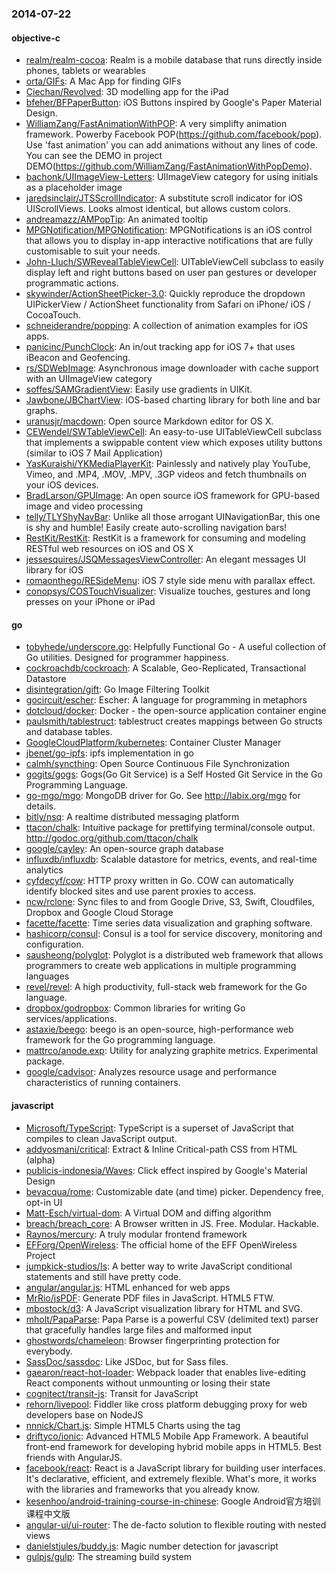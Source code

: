 ### 2014-07-22

#### objective-c
* [realm/realm-cocoa](https://github.com/realm/realm-cocoa): Realm is a mobile database that runs directly inside phones, tablets or wearables
* [orta/GIFs](https://github.com/orta/GIFs): A Mac App for finding GIFs
* [Ciechan/Revolved](https://github.com/Ciechan/Revolved): 3D modelling app for the iPad
* [bfeher/BFPaperButton](https://github.com/bfeher/BFPaperButton): iOS Buttons inspired by Google's Paper Material Design.
* [WilliamZang/FastAnimationWithPOP](https://github.com/WilliamZang/FastAnimationWithPOP): A very simplifty animation framework. Powerby Facebook POP(https://github.com/facebook/pop). Use 'fast animation' you can add animations without any lines of code.  You can see the DEMO in project DEMO(https://github.com/WilliamZang/FastAnimationWithPopDemo).
* [bachonk/UIImageView-Letters](https://github.com/bachonk/UIImageView-Letters): UIImageView category for using initials as a placeholder image
* [jaredsinclair/JTSScrollIndicator](https://github.com/jaredsinclair/JTSScrollIndicator): A substitute scroll indicator for iOS UIScrollViews. Looks almost identical, but allows custom colors.
* [andreamazz/AMPopTip](https://github.com/andreamazz/AMPopTip): An animated tooltip
* [MPGNotification/MPGNotification](https://github.com/MPGNotification/MPGNotification): MPGNotifications is an iOS control that allows you to display in-app interactive notifications that are fully customisable to suit your needs.
* [John-Lluch/SWRevealTableViewCell](https://github.com/John-Lluch/SWRevealTableViewCell): UITableViewCell subclass to easily display left and right buttons based on user pan gestures or developer programmatic actions.
* [skywinder/ActionSheetPicker-3.0](https://github.com/skywinder/ActionSheetPicker-3.0): Quickly reproduce the dropdown UIPickerView / ActionSheet functionality from Safari on iPhone/ iOS / CocoaTouch.
* [schneiderandre/popping](https://github.com/schneiderandre/popping): A collection of animation examples for iOS apps.
* [panicinc/PunchClock](https://github.com/panicinc/PunchClock): An in/out tracking app for iOS 7+ that uses iBeacon and Geofencing.
* [rs/SDWebImage](https://github.com/rs/SDWebImage): Asynchronous image downloader with cache support with an UIImageView category
* [soffes/SAMGradientView](https://github.com/soffes/SAMGradientView): Easily use gradients in UIKit.
* [Jawbone/JBChartView](https://github.com/Jawbone/JBChartView): iOS-based charting library for both line and bar graphs.
* [uranusjr/macdown](https://github.com/uranusjr/macdown): Open source Markdown editor for OS X.
* [CEWendel/SWTableViewCell](https://github.com/CEWendel/SWTableViewCell): An easy-to-use UITableViewCell subclass that implements a swippable content view which exposes utility buttons (similar to iOS 7 Mail Application)
* [YasKuraishi/YKMediaPlayerKit](https://github.com/YasKuraishi/YKMediaPlayerKit): Painlessly and natively play YouTube, Vimeo, and .MP4, .MOV, .MPV, .3GP videos and fetch thumbnails on your iOS devices.
* [BradLarson/GPUImage](https://github.com/BradLarson/GPUImage): An open source iOS framework for GPU-based image and video processing
* [telly/TLYShyNavBar](https://github.com/telly/TLYShyNavBar): Unlike all those arrogant UINavigationBar, this one is shy and humble! Easily create auto-scrolling navigation bars!
* [RestKit/RestKit](https://github.com/RestKit/RestKit): RestKit is a framework for consuming and modeling RESTful web resources on iOS and OS X
* [jessesquires/JSQMessagesViewController](https://github.com/jessesquires/JSQMessagesViewController): An elegant messages UI library for iOS
* [romaonthego/RESideMenu](https://github.com/romaonthego/RESideMenu): iOS 7 style side menu with parallax effect.
* [conopsys/COSTouchVisualizer](https://github.com/conopsys/COSTouchVisualizer): Visualize touches, gestures and long presses on your iPhone or iPad

#### go
* [tobyhede/underscore.go](https://github.com/tobyhede/underscore.go):  Helpfully Functional Go -  A useful collection of Go utilities. Designed for programmer happiness. 
* [cockroachdb/cockroach](https://github.com/cockroachdb/cockroach): A Scalable, Geo-Replicated, Transactional Datastore
* [disintegration/gift](https://github.com/disintegration/gift): Go Image Filtering Toolkit
* [gocircuit/escher](https://github.com/gocircuit/escher): Escher: A language for programming in metaphors
* [dotcloud/docker](https://github.com/dotcloud/docker): Docker - the open-source application container engine
* [paulsmith/tablestruct](https://github.com/paulsmith/tablestruct): tablestruct creates mappings between Go structs and database tables.
* [GoogleCloudPlatform/kubernetes](https://github.com/GoogleCloudPlatform/kubernetes): Container Cluster Manager
* [jbenet/go-ipfs](https://github.com/jbenet/go-ipfs): ipfs implementation in go
* [calmh/syncthing](https://github.com/calmh/syncthing): Open Source Continuous File Synchronization
* [gogits/gogs](https://github.com/gogits/gogs): Gogs(Go Git Service) is a Self Hosted Git Service in the Go Programming Language.
* [go-mgo/mgo](https://github.com/go-mgo/mgo): MongoDB driver for Go. See http://labix.org/mgo for details.
* [bitly/nsq](https://github.com/bitly/nsq): A realtime distributed messaging platform
* [ttacon/chalk](https://github.com/ttacon/chalk): Intuitive package for prettifying terminal/console output. http://godoc.org/github.com/ttacon/chalk
* [google/cayley](https://github.com/google/cayley): An open-source graph database
* [influxdb/influxdb](https://github.com/influxdb/influxdb): Scalable datastore for metrics, events, and real-time analytics
* [cyfdecyf/cow](https://github.com/cyfdecyf/cow): HTTP proxy written in Go. COW can automatically identify blocked sites and use parent proxies to access.
* [ncw/rclone](https://github.com/ncw/rclone): Sync files to and from Google Drive, S3, Swift, Cloudfiles, Dropbox and Google Cloud Storage
* [facette/facette](https://github.com/facette/facette): Time series data visualization and graphing software.
* [hashicorp/consul](https://github.com/hashicorp/consul): Consul is a tool for service discovery, monitoring and configuration.
* [sausheong/polyglot](https://github.com/sausheong/polyglot): Polyglot is a distributed web framework that allows programmers to create web applications in multiple programming languages
* [revel/revel](https://github.com/revel/revel): A high productivity, full-stack web framework for the Go language.
* [dropbox/godropbox](https://github.com/dropbox/godropbox): Common libraries for writing Go services/applications.
* [astaxie/beego](https://github.com/astaxie/beego): beego is an open-source, high-performance web framework for the Go programming language.
* [mattrco/anode.exp](https://github.com/mattrco/anode.exp): Utility for analyzing graphite metrics. Experimental package.
* [google/cadvisor](https://github.com/google/cadvisor): Analyzes resource usage and performance characteristics of running containers.

#### javascript
* [Microsoft/TypeScript](https://github.com/Microsoft/TypeScript): TypeScript is a superset of JavaScript that compiles to clean JavaScript output.
* [addyosmani/critical](https://github.com/addyosmani/critical): Extract & Inline Critical-path CSS from HTML (alpha)
* [publicis-indonesia/Waves](https://github.com/publicis-indonesia/Waves): Click effect inspired by Google's Material Design
* [bevacqua/rome](https://github.com/bevacqua/rome): Customizable date (and time) picker. Dependency free, opt-in UI
* [Matt-Esch/virtual-dom](https://github.com/Matt-Esch/virtual-dom): A Virtual DOM and diffing algorithm
* [breach/breach_core](https://github.com/breach/breach_core): A Browser written in JS. Free. Modular. Hackable.
* [Raynos/mercury](https://github.com/Raynos/mercury): A truly modular frontend framework
* [EFForg/OpenWireless](https://github.com/EFForg/OpenWireless): The official home of the EFF OpenWireless Project
* [jumpkick-studios/Is](https://github.com/jumpkick-studios/Is): A better way to write JavaScript conditional statements and still have pretty code.
* [angular/angular.js](https://github.com/angular/angular.js): HTML enhanced for web apps
* [MrRio/jsPDF](https://github.com/MrRio/jsPDF): Generate PDF files in JavaScript. HTML5 FTW.
* [mbostock/d3](https://github.com/mbostock/d3): A JavaScript visualization library for HTML and SVG.
* [mholt/PapaParse](https://github.com/mholt/PapaParse): Papa Parse is a powerful CSV (delimited text) parser that gracefully handles large files and malformed input
* [ghostwords/chameleon](https://github.com/ghostwords/chameleon): Browser fingerprinting protection for everybody.
* [SassDoc/sassdoc](https://github.com/SassDoc/sassdoc): Like JSDoc, but for Sass files.
* [gaearon/react-hot-loader](https://github.com/gaearon/react-hot-loader): Webpack loader that enables live-editing React components without unmounting or losing their state
* [cognitect/transit-js](https://github.com/cognitect/transit-js): Transit for JavaScript
* [rehorn/livepool](https://github.com/rehorn/livepool): Fiddler like cross platform debugging proxy for web developers base on NodeJS
* [nnnick/Chart.js](https://github.com/nnnick/Chart.js): Simple HTML5 Charts using the <canvas> tag
* [driftyco/ionic](https://github.com/driftyco/ionic): Advanced HTML5 Mobile App Framework. A beautiful front-end framework for developing hybrid mobile apps in HTML5. Best friends with AngularJS.
* [facebook/react](https://github.com/facebook/react): React is a JavaScript library for building user interfaces. It's declarative, efficient, and extremely flexible. What's more, it works with the libraries and frameworks that you already know.
* [kesenhoo/android-training-course-in-chinese](https://github.com/kesenhoo/android-training-course-in-chinese): Google Android官方培训课程中文版
* [angular-ui/ui-router](https://github.com/angular-ui/ui-router): The de-facto solution to flexible routing with nested views
* [danielstjules/buddy.js](https://github.com/danielstjules/buddy.js): Magic number detection for javascript
* [gulpjs/gulp](https://github.com/gulpjs/gulp): The streaming build system
